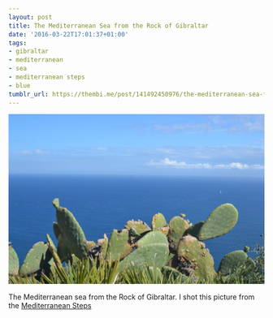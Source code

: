 ```yaml
---
layout: post
title: The Mediterranean Sea from the Rock of Gibraltar
date: '2016-03-22T17:01:37+01:00'
tags:
- gibraltar
- mediterranean
- sea
- mediterranean steps
- blue
tumblr_url: https://thembi.me/post/141492450976/the-mediterranean-sea-from-the-rock-of-gibraltar
---
```

 ![](/files/tumblr_o4cva7ONgx1tq106bo1_1280.jpg)  

The Mediterranean sea from the Rock of Gibraltar. I shot this picture from the [Mediterranean Steps](https://en.wikipedia.org/wiki/Mediterranean_Steps)


